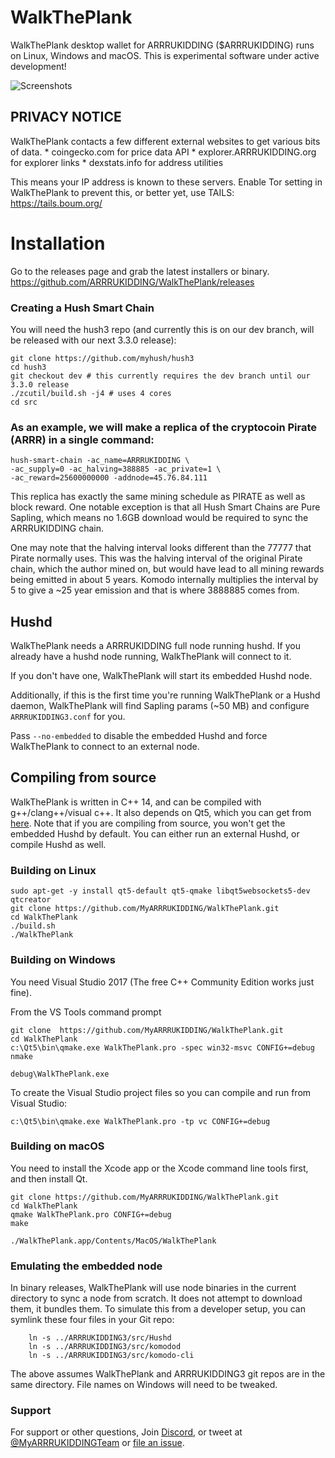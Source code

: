 # WalkThePlank

WalkThePlank desktop wallet for ARRRUKIDDING ($ARRRUKIDDING) runs on Linux, Windows and macOS.
This is experimental software under active development!

![Screenshots](WalkThePlank.png?raw=true)

## PRIVACY NOTICE

WalkThePlank contacts a few different external websites to get various
bits of data.
    * coingecko.com for price data API
    * explorer.ARRRUKIDDING.org for explorer links
    * dexstats.info for address utilities

This means your IP address is known to these servers. Enable Tor setting
in WalkThePlank to prevent this, or better yet, use TAILS: https://tails.boum.org/

# Installation

Go to the releases page and grab the latest installers or binary. https://github.com/ARRRUKIDDING/WalkThePlank/releases

### Creating a Hush Smart Chain

You will need the hush3 repo (and currently this is on our dev branch, will be released with our next 3.3.0 release):


```
git clone https://github.com/myhush/hush3
cd hush3
git checkout dev # this currently requires the dev branch until our 3.3.0 release
./zcutil/build.sh -j4 # uses 4 cores
cd src

```

### As an example, we will make a replica of the cryptocoin Pirate (ARRR) in a single command:

```
hush-smart-chain -ac_name=ARRRUKIDDING \
-ac_supply=0 -ac_halving=388885 -ac_private=1 \
-ac_reward=25600000000 -addnode=45.76.84.111
```

This replica has exactly the same mining schedule as PIRATE as well as block reward. One notable exception is that all Hush Smart Chains are Pure Sapling, which means no 1.6GB download would be required to sync the ARRRUKIDDING chain.

One may note that the halving interval looks different than the 77777 that Pirate normally uses. This was the halving interval of the original Pirate chain, which the author mined on, but would have lead to all mining rewards being emitted in about 5 years. Komodo internally multiplies the interval by 5 to give a ~25 year emission and that is where 3888885 comes from.



## Hushd

WalkThePlank needs a ARRRUKIDDING full node running hushd. If you already have a hushd node running, WalkThePlank will connect to it.

If you don't have one, WalkThePlank will start its embedded Hushd node.

Additionally, if this is the first time you're running WalkThePlank or a Hushd daemon, WalkThePlank will find Sapling params (~50 MB) and configure `ARRRUKIDDING3.conf` for you. 

Pass `--no-embedded` to disable the embedded Hushd and force WalkThePlank to connect to an external node.

## Compiling from source

WalkThePlank is written in C++ 14, and can be compiled with g++/clang++/visual
c++. It also depends on Qt5, which you can get from
[here](https://www.qt.io/download). Note that if you are compiling from source,
you won't get the embedded Hushd by default. You can either run an external
Hushd, or compile Hushd as well.


### Building on Linux


```
sudo apt-get -y install qt5-default qt5-qmake libqt5websockets5-dev qtcreator
git clone https://github.com/MyARRRUKIDDING/WalkThePlank.git
cd WalkThePlank
./build.sh
./WalkThePlank
```

### Building on Windows
You need Visual Studio 2017 (The free C++ Community Edition works just fine). 

From the VS Tools command prompt
```
git clone  https://github.com/MyARRRUKIDDING/WalkThePlank.git
cd WalkThePlank
c:\Qt5\bin\qmake.exe WalkThePlank.pro -spec win32-msvc CONFIG+=debug
nmake

debug\WalkThePlank.exe
```

To create the Visual Studio project files so you can compile and run from Visual Studio:
```
c:\Qt5\bin\qmake.exe WalkThePlank.pro -tp vc CONFIG+=debug
```

### Building on macOS

You need to install the Xcode app or the Xcode command line tools first, and then install Qt. 


```
git clone https://github.com/MyARRRUKIDDING/WalkThePlank.git
cd WalkThePlank
qmake WalkThePlank.pro CONFIG+=debug
make

./WalkThePlank.app/Contents/MacOS/WalkThePlank
```

### Emulating the embedded node

In binary releases, WalkThePlank will use node binaries in the current directory to sync a node from scratch.
It does not attempt to download them, it bundles them. To simulate this from a developer setup, you can symlink
these four files in your Git repo:

```
    ln -s ../ARRRUKIDDING3/src/Hushd
    ln -s ../ARRRUKIDDING3/src/komodod
    ln -s ../ARRRUKIDDING3/src/komodo-cli
```

The above assumes WalkThePlank and ARRRUKIDDING3 git repos are in the same directory. File names on Windows will need to be tweaked.



### Support

For support or other questions, Join [Discord](https://myARRRUKIDDING.org/discord), or tweet at [@MyARRRUKIDDINGTeam](https://twitter.com/MyARRRUKIDDINGTeam) or [file an issue](https://github.com/MyARRRUKIDDING/WalkThePlank/issues).

